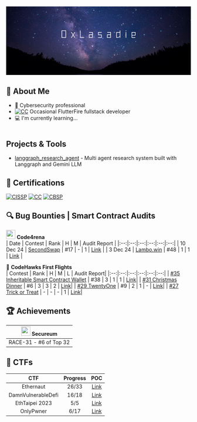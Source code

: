 [<img src="https://github.com/lasadie/lasadie/blob/master/banner.png?raw=true">](https://www.github.com/lasadie)

## 📖 About Me

- 💼 Cybersecurity professional
- <a href="https://flutter.dev/" target="_blank"><img src="https://cdn.prod.website-files.com/5ee12d8d7f840543bde883de/5ef3a1148ac97166a06253c1_flutter-logo-white-inset.svg" class="cert" alt='CC' width="15"></a> Occasional FlutterFire fullstack developer
- 💻 I'm currently learning...
```

```
## Projects & Tools
- [langgraph_research_agent](https://github.com/lasadie/langgraph_research_agents) - Multi agent research system built with Langgraph and Gemini LLM

## 📜 Certifications
<a href="https://www.isc2.org/certifications/cissp" target="_blank"><img src="https://images.credly.com/size/340x340/images/6eeb0a98-33cb-4f72-bfc3-f89d65a3286c/image.png" class="cert" alt='CISSP' width="100px"></a>
<a href="https://www.isc2.org/certifications/cc" target="_blank"><img src="https://images.credly.com/size/340x340/images/2030e43f-8003-4d4b-9630-847add403c87/image.png" class="cert" alt='CC' width="100px"></a>
<a href="https://www.blockchain-council.org/certifications/certified-blockchain-security-professional-training/" target="_blank"><img src="https://api.accredible.com/v1/frontend/credential_website_embed_image/badge/100785805" class="cert" alt='CBSP' width="100px"></a>

## 🔍 Bug Bounties | Smart Contract Audits
<img src="https://avatars.githubusercontent.com/u/79111793?s=200&v=4" width="25" height="25"> **Code4rena**  
| Date | Contest | Rank | H | M | Audit Report |
|:--:|:--:|:--:|:--:|:--:|:--:|
| 10 Dec 24 | [SecondSwap](https://code4rena.com/audits/2024-12-secondswap) | #17 | - | 1 | [Link](https://github.com/lasadie/code4rena/blob/main/secondswap/audit_report.md) |
| 3 Dec 24 | [Lambo.win](https://code4rena.com/audits/2024-12-lambowin) | #48 | 1 | 1 | [Link](https://github.com/lasadie/code4rena/blob/main/lambo_win/audit_report.md) |

🦅 **CodeHawks First Flights**  
| Contest | Rank | H | M | L | Audit Report|
|:--:|:--:|:--:|:--:|:--:|:--:|
| [#35 Inheritable Smart Contract Wallet](https://codehawks.cyfrin.io/c/2025-03-inheritable-smart-contract-wallet) | #38 | 3 | 1 | 1 | [Link](https://github.com/lasadie/codehawks_first_flight/blob/master/35%3AInheritableSmartContractWallet/audit_report.md)|
| [#31 Christmas Dinner](https://codehawks.cyfrin.io/c/2024-12-christmas-dinner) | #6 | 3 | 3 | 2 | [Link](https://github.com/lasadie/codehawks_first_flight/blob/master/31%3AChristmasDinner/audit_report.md)|
| [#29 TwentyOne](https://codehawks.cyfrin.io/c/2024-11-twentyone) | #9 | 2 | 1 | - | [Link](https://github.com/lasadie/codehawks_first_flight/blob/master/29%3ATwentyOne/audit_report.md)|
| [#27 Trick or Treat](https://codehawks.cyfrin.io/c/2024-10-trick-or-treat) | - | - | - | 1 | [Link](https://github.com/lasadie/codehawks_first_flight/blob/master/27%3ATrickOrTreat/audit_report.md)|




## 🏆 Achievements
| <img src="https://github.com/user-attachments/assets/5cc54cd2-5c5a-4887-830f-19a76c3fc27b" width="25" height="25"> **Secureum** |
|---------------------------------------------------------|
| RACE-31 - #6 of Top 32 |


## 🚩 CTFs
| CTF | Progress | POC |
|:--:|:--:|:--:|
| Ethernaut| 26/33 | [Link](https://github.com/lasadie/ethernaut_ctfs)|
| DamnVulnerableDefi | 16/18 | [Link](https://github.com/lasadie/Web3-CTF-Intensive-CoLearning/tree/main/Writeup/0xLasadie/damnvulnerabledefi)|
| EthTaipei 2023 | 5/5 | [Link](https://github.com/lasadie/Web3-CTF-Intensive-CoLearning/tree/main/Writeup/0xLasadie/EthTaipei_CTF_2023)|
| OnlyPwner | 6/17 | [Link](https://onlypwner.xyz/challenges)|






<!--
**lasadie/lasadie** is a ✨ _special_ ✨ repository because its `README.md` (this file) appears on your GitHub profile.

Here are some ideas to get you started:

- 🔭 I’m currently working on ...
- 🌱 I’m currently learning ...
- 👯 I’m looking to collaborate on ...
- 🤔 I’m looking for help with ...
- 💬 Ask me about ...
- 📫 How to reach me: ...
- 😄 Pronouns: ...
- ⚡ Fun fact: ...
-->
